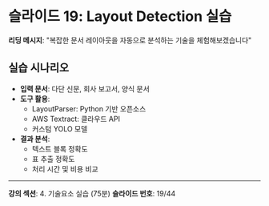 # 슬라이드 19: Layout Detection 실습

**리딩 메시지**: "복잡한 문서 레이아웃을 자동으로 분석하는 기술을 체험해보겠습니다"

## 실습 시나리오

- **입력 문서**: 다단 신문, 회사 보고서, 양식 문서
- **도구 활용**: 
  - LayoutParser: Python 기반 오픈소스
  - AWS Textract: 클라우드 API
  - 커스텀 YOLO 모델
- **결과 분석**:
  - 텍스트 블록 정확도
  - 표 추출 정확도
  - 처리 시간 및 비용 비교

---

**강의 섹션**: 4. 기술요소 실습 (75분)
**슬라이드 번호**: 19/44

